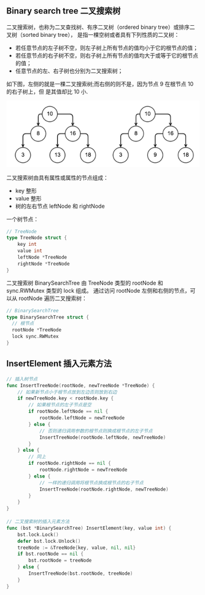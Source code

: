## Binary search tree 二叉搜索树

二叉搜索树，也称为二叉查找树、有序二叉树（ordered binary tree）或排序二叉树（sorted binary tree），
是指一棵空树或者具有下列性质的二叉树：

- 若任意节点的左子树不空，则左子树上所有节点的值均小于它的根节点的值；
- 若任意节点的右子树不空，则右子树上所有节点的值均大于或等于它的根节点的值；
- 任意节点的左、右子树也分别为二叉搜索树；

如下图，左侧的就是一棵二叉搜索树;而右侧的则不是，因为节点 9 在根节点 10 的右子树上，但
是其值却比 10 小.

![BinarySearchTree](/image/binarysearchtree.png)

二叉搜索树由具有属性或属性的节点组成：

- key 整形
- value 整形
- 树的左右节点 leftNode 和 rightNode

一个树节点：

```GO
// TreeNode
type TreeNode struct {
    key int
    value int
    leftNode *TreeNode
    rightNode *TreeNode
}
```

二叉搜索树 BinarySearchTree 由 TreeNode 类型的 rootNode 和 sync.RWMutex 类型的 lock 组成。 通过访问
rootNode 左侧和右侧的节点，可以从 rootNode 遍历二叉搜索树：

```GO
// BinarySearchTree
type BinarySearchTree struct {
  // 根节点
  rootNode *TreeNode
  lock sync.RWMutex
}
```

## InsertElement 插入元素方法

```GO
// 插入树节点
func InsertTreeNode(rootNode, newTreeNode *TreeNode) {
	// 如果新节点小于根节点放到左边否则放到右边
	if newTreeNode.key < rootNode.key {
		// 如果根节点的左子节点是空
		if rootNode.leftNode == nil {
			rootNode.leftNode = newTreeNode
		} else {
			// 否则递归调用参数的根节点则换成根节点的左子节点
			InsertTreeNode(rootNode.leftNode, newTreeNode)
		}
	} else {
		// 同上
		if rootNode.rightNode == nil {
			rootNode.rightNode = newTreeNode
		} else {
			// 一样的递归调用将根节点换成根节点的右子节点
			InsertTreeNode(rootNode.rightNode, newTreeNode)
		}
	}
}

// 二叉搜索树的插入元素方法
func (bst *BinarySearchTree) InsertElement(key, value int) {
	bst.lock.Lock()
	defer bst.lock.Unlock()
	treeNode := &TreeNode{key, value, nil, nil}
	if bst.rootNode == nil {
		bst.rootNode = treeNode
	} else {
		InsertTreeNode(bst.rootNode, treeNode)
	}
}
```

